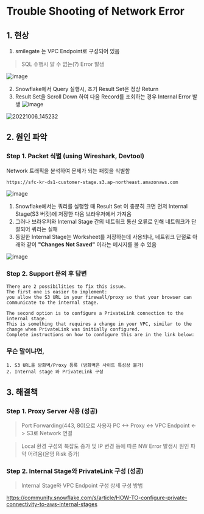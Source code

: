 # Trouble Shooting of Network Error

## 1. 현상
1. smilegate 는 VPC Endpoint로 구성되어 있음
> SQL 수행시 알 수 없는(?) Error 발생

![image](https://user-images.githubusercontent.com/52474199/172679835-cc7e2a10-f758-4ec7-a1cc-f0108d7cde3c.png)

2. Snowflake에서 Query 실행시, 초기 Result Set은 정상 Return
3. Result Set을 Scroll Down 하여 다음 Record를 조회하는 경우 Internal Error 발생
![image](https://user-images.githubusercontent.com/52474199/208307415-8d5e25e2-ac9e-47fe-b308-009eeb86377c.png)

![20221006_145232](https://user-images.githubusercontent.com/52474199/204763866-f8fcdb83-e3a1-4849-be0f-c3e43d5b57c1.jpg)


## 2. 원인 파악

### Step 1. Packet 식별 (using Wireshark, Devtool)

Network 트래픽을 분석하여 문제가 되는 패킷을 식별함
```
https://sfc-kr-ds1-customer-stage.s3.ap-northeast.amazonaws.com
```

![image](https://user-images.githubusercontent.com/52474199/208307344-ddde08e8-bdee-4a60-881b-ded1e2dad020.png)

1. Snowflake에서는 쿼리를 실행할 때 Result Set 이 충분히 크면 먼저 Internal Stage(S3 버킷)에 저장한 다음 브라우저에서 가져옴
2. 그러나 브라우저와 Internal Stage 간의 네트워크 통신 오류로 인해 네트워크가 단절되어 쿼리는 실패
3. 동일한 Internal Stage는 Worksheet를 저장하는데 사용되나, 네트워크 단절로 아래와 같이 **"Changes Not Saved"** 이라는 메시지를 볼 수 있음

![image](https://user-images.githubusercontent.com/52474199/208307378-5e71e1ac-ceac-4ea0-8903-e25df78b393b.png)


### Step 2. Support 문의 후 답변

```
There are 2 possibilities to fix this issue. 
The first one is easier to implement: 
you allow the S3 URL in your firewall/proxy so that your browser can communicate to the internal stage.

The second option is to configure a PrivateLink connection to the internal stage. 
This is something that requires a change in your VPC, similar to the change when PrivateLink was initially configured. 
Complete instructions on how to configure this are in the link below:
```
### 무슨 말이냐면,
```
1. S3 URL을 방화벽/Proxy 등록 (방화벽은 사이트 특성상 불가)
2. Internal stage 와 PrivateLink 구성
```

## 3. 해결책

### Step 1. Proxy Server 사용 (성공)
> Port Forwarding(443, 80)으로 사용자 PC <-> Proxy <-> VPC Endpoint <-> S3로 Network 연결

> Local 환경 구성의 복잡도 증가 및 IP 변경 등에 따른 NW Error 발생시 원인 파악 어려움(운영 Risk 증가)

### Step 2. Internal Stage와 PrivateLink 구성 (성공)
> Internal Stage와 VPC Endpoint 구성
> 상세 구성 방법

https://community.snowflake.com/s/article/HOW-TO-configure-private-connectivity-to-aws-internal-stages
